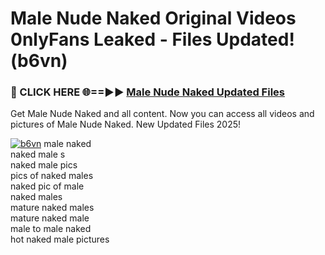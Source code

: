 # Male Nude Naked Original Videos 0nlyFans Leaked - Files Updated! (b6vn)

<h3>🔴 CLICK HERE 🌐==►► <a href="https://tinyurl.com/yckcrads" rel="nofollow">Male Nude Naked Updated Files</a></h3>

Get Male Nude Naked and all content. Now you can access all videos and pictures of Male Nude Naked. New Updated Files 2025!

[![b6vn](https://i.imgur.com/hpKpOFt.gif)](https://tinyurl.com/yckcrads)
male naked<br>
naked male s<br>
naked male pics<br>
pics of naked males<br>
naked pic of male<br>
naked males<br>
mature naked males<br>
mature naked male<br>
male to male naked<br>
hot naked male pictures